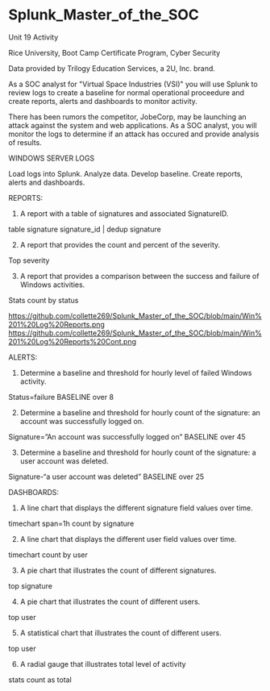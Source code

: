 # Splunk_Master_of_the_SOC

Unit 19 Activity 

Rice University, Boot Camp Certificate Program, Cyber Security

Data provided by Trilogy Education Services, a 2U, Inc. brand.

As a SOC analyst for "Virtual Space Industries (VSI)" you will use Splunk to review logs to create a baseline for normal operational proceedure and create reports, alerts and dashboards to monitor activity. 

There has been rumors the competitor, JobeCorp, may be launching an attack against the system and web applications. As a SOC analyst, you will monitor the logs to determine if an attack has occured and provide analysis of results. 

WINDOWS SERVER LOGS 

Load logs into Splunk. Analyze data. Develop baseline. Create reports, alerts and dashboards.

REPORTS:
1.	A report with a table of signatures and associated SignatureID. 

table signature signature_id | dedup signature

2.	A report that provides the count and percent of the severity.

Top severity

3.	A report that provides a comparison between the success and failure of Windows activities.

Stats count by status

<https://github.com/collette269/Splunk_Master_of_the_SOC/blob/main/Win%201%20Log%20Reports.png>
<https://github.com/collette269/Splunk_Master_of_the_SOC/blob/main/Win%201%20Log%20Reports%20Cont.png>

ALERTS:
1.	Determine a baseline and threshold for hourly level of failed Windows activity.

Status=failure
BASELINE over 8   

2.	Determine a baseline and threshold for hourly count of the signature: an account was successfully logged on.   

Signature=”An account was successfully logged on”
BASELINE over 45

3.	Determine a baseline and threshold for hourly count of the signature: a user account was deleted. 

Signature-“a user account was deleted”
BASELINE over 25

DASHBOARDS: 
1.	A line chart that displays the different signature field values over time.

timechart span=1h count by signature

2.	A line chart that displays the different user field values over time.

timechart count by user

3.	A pie chart that illustrates the count of different signatures.

top signature

4.	A pie chart that illustrates the count of different users.

top user

5.	A statistical chart that illustrates the count of different users.

top user

6.	A radial gauge that illustrates total level of activity

stats count as total
